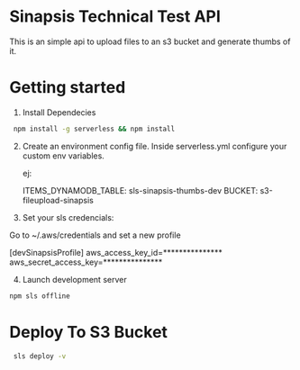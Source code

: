 # Sinapsis Technical Test API

This is an simple api to upload files to an s3 bucket and generate thumbs of it.

# Getting started

1. Install Dependecies

```sh
 npm install -g serverless && npm install
```

2.  Create an environment config file.
    Inside serverless.yml configure your custom env variables.

    ej:

    ITEMS_DYNAMODB_TABLE: sls-sinapsis-thumbs-dev
    BUCKET: s3-fileupload-sinapsis

3.  Set your sls credencials:

Go to ~/.aws/credentials and set a new profile

[devSinapsisProfile]
aws_access_key_id=***************
aws_secret_access_key=***************

4.  Launch development server

```sh
npm sls offline
```

# Deploy To S3 Bucket

```sh
 sls deploy -v
```
